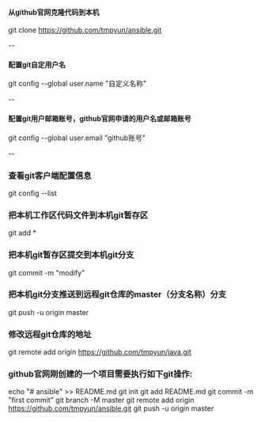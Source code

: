 
#### 从github官网克隆代码到本机
git clone https://github.com/tmpyun/ansible.git

--

#### 配置git自定用户名
git config --global user.name "自定义名称"

--

#### 配置git用户邮箱账号，github官网申请的用户名或邮箱账号
git config --global user.email "github账号"

--

### 查看git客户端配置信息
git config --list

### 把本机工作区代码文件到本机git暂存区
git add * 

### 把本机git暂存区提交到本机git分支
git commit -m "modify"

### 把本机git分支推送到远程git仓库的master（分支名称）分支
git push -u origin master

### 修改远程git仓库的地址
git remote add origin https://github.com/tmpyun/java.git





### github官网刚创建的一个项目需要执行如下git操作:
echo "# ansible" >> README.md
git init
git add README.md
git commit -m "first commit"
git branch -M master
git remote add origin https://github.com/tmpyun/ansible.git
git push -u origin master

